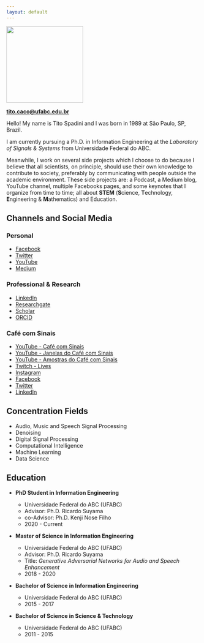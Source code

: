 ```yaml
---
layout: default
---
```


<img src="https://raw.githubusercontent.com/titocaco/titocaco.github.io/master/images/tito_000.jpg" width="200" height="200"/>

**tito.caco@ufabc.edu.br**

Hello! My name is Tito Spadini and I was born in 1989 at São Paulo, SP, Brazil.

I am currently pursuing a Ph.D. in Information Engineering at the _Laboratory of Signals & Systems_ from Universidade Federal do ABC.

Meanwhile, I work on several side projects which I choose to do because I believe that all scientists, on principle, should use their own knowledge to contribute to society, preferably by communicating with people outside the academic environment. These side projects are: a Podcast, a Medium blog, YouTube channel, multiple Facebooks pages, and some keynotes that I organize from time to time; all about **STEM** (**S**cience, **T**echnology, **E**ngineering & **M**athematics) and Education.

## Channels and Social Media
### Personal
* [Facebook](https://www.facebook.com/titospadini)
* [Twitter](https://www.twitter.com/titospadini)
* [YouTube](https://www.youtube.com/titospadini)
* [Medium](https://www.medium.com/@titospadini)

### Professional & Research
* [LinkedIn](https://www.linkedin.com/in/titospadini/)
* [Researchgate](https://www.researchgate.net/profile/Tito_Spadini)
* [Scholar](https://scholar.google.com.br/citations?user=5d13kDAAAAAJ)
* [ORCID](https://orcid.org/0000-0002-2716-174X)

### Café com Sinais
* [YouTube - Café com Sinais](https://www.youtube.com/channel/UCLnSFZcHeSNDNpYx1igvvSA)
* [YouTube - Janelas do Café com Sinais](https://www.youtube.com/channel/UC2wYPgMUzIm9XTKTf6pgOqA)
* [YouTube - Amostras do Café com Sinais](https://www.youtube.com/channel/UCG407Ck4UM-J6kjP2HKe3_Q)
* [Twitch - Lives](https://www.twitch.tv/cafecomsinais)
* [Instagram](https://www.instagram.com/cafecomsinais/)
* [Facebook](https://www.facebook.com/cafecomsinais)
* [Twitter](https://twitter.com/CafeComSinais)
* [LinkedIn](https://www.linkedin.com/company/cafecomsinais/)

## Concentration Fields
  * Audio, Music and Speech Signal Processing
  * Denoising
  * Digital Signal Processing
  * Computational Intelligence
  * Machine Learning
  * Data Science

<!-- # _Curriculum vitae_ -->

## Education

* **PhD Student in Information Engineering**
  * Universidade Federal do ABC (UFABC)
  * Advisor:    Ph.D. Ricardo Suyama
  * co-Advisor: Ph.D. Kenji Nose Filho
  * 2020 - Current

* **Master of Science in Information Engineering**
  * Universidade Federal do ABC (UFABC)
  * Advisor:  Ph.D. Ricardo Suyama
  * Title:  _Generative Adversarial Networks for Audio and Speech Enhancement_
  * 2018 - 2020

* **Bachelor of Science in Information Engineering**
  * Universidade Federal do ABC (UFABC)
  * 2015 - 2017

* **Bachelor of Science in Science & Technology**
  * Universidade Federal do ABC (UFABC)
  * 2011 - 2015





<!-- Text can be **bold**, _italic_, or ~~strikethrough~~.

[Link to another page](./another-page.html).

There should be whitespace between paragraphs.

There should be whitespace between paragraphs. We recommend including a README, or a file with information about your project.

# Header 1

This is a normal paragraph following a header. GitHub is a code hosting platform for version control and collaboration. It lets you and others work together on projects from anywhere.

## Header 2

> This is a blockquote following a header.
>
> When something is important enough, you do it even if the odds are not in your favor.

### Header 3

```js
// Javascript code with syntax highlighting.
var fun = function lang(l) {
  dateformat.i18n = require('./lang/' + l)
  return true;
}
```

```ruby
# Ruby code with syntax highlighting
GitHubPages::Dependencies.gems.each do |gem, version|
  s.add_dependency(gem, "= #{version}")
end
```

#### Header 4

*   This is an unordered list following a header.
*   This is an unordered list following a header.
*   This is an unordered list following a header.

##### Header 5

1.  This is an ordered list following a header.
2.  This is an ordered list following a header.
3.  This is an ordered list following a header.

###### Header 6

| head1        | head two          | three |
|:-------------|:------------------|:------|
| ok           | good swedish fish | nice  |
| out of stock | good and plenty   | nice  |
| ok           | good `oreos`      | hmm   |
| ok           | good `zoute` drop | yumm  |

### There's a horizontal rule below this.

* * *

### Here is an unordered list:

*   Item foo
*   Item bar
*   Item baz
*   Item zip

### And an ordered list:

1.  Item one
1.  Item two
1.  Item three
1.  Item four

### And a nested list:

- level 1 item
  - level 2 item
  - level 2 item
    - level 3 item
    - level 3 item
- level 1 item
  - level 2 item
  - level 2 item
  - level 2 item
- level 1 item
  - level 2 item
  - level 2 item
- level 1 item

### Small image

![Octocat](https://assets-cdn.github.com/images/icons/emoji/octocat.png)

### Large image

![Branching](https://guides.github.com/activities/hello-world/branching.png)


### Definition lists can be used with HTML syntax.

<dl>
<dt>Name</dt>
<dd>Godzilla</dd>
<dt>Born</dt>
<dd>1952</dd>
<dt>Birthplace</dt>
<dd>Japan</dd>
<dt>Color</dt>
<dd>Green</dd>
</dl>

```
Long, single-line code blocks should not wrap. They should horizontally scroll if they are too long. This line should be long enough to demonstrate this.
```

```
The final element.
``` -->
